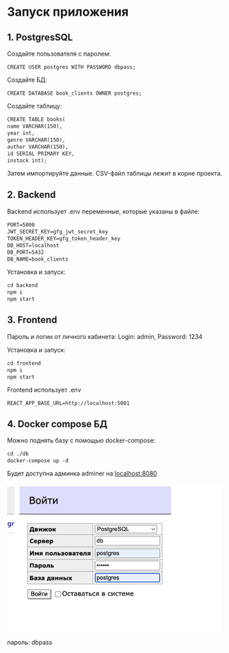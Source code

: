 # Запуск приложения

## 1. PostgresSQL

Создайте пользователя с паролем:

```
CREATE USER postgres WITH PASSWORD dbpass;
```

Создайте БД:

```
CREATE DATABASE book_clients OWNER postgres;
```

Создайте таблицу:

```
CREATE TABLE books(
name VARCHAR(150),
year int,
genre VARCHAR(150),
author VARCHAR(150),
id SERIAL PRIMARY KEY,
instock int);
```

Затем импортируйте данные.
CSV-файл таблицы лежит в корне проекта.

## 2. Backend

Backend использует .env переменные, которые указаны в файле:

```dotenv
PORT=5000
JWT_SECRET_KEY=gfg_jwt_secret_key
TOKEN_HEADER_KEY=gfg_token_header_key
DB_HOST=localhost
DB_PORT=5432
DB_NAME=book_clients
```

Установка и запуск:

```shell
cd backend
npm i
npm start
```

## 3. Frontend

Пароль и логин от личного кабинета:
Login: admin,
Password: 1234

Установка и запуск:

```shell
cd frontend
npm i
npm start
```

Frontend использует .env

```dotenv
REACT_APP_BASE_URL=http://localhost:5001
```

## 4. Docker compose БД

Можно поднять базу с помощью docker-compose:

```shell
cd ./db
docker-compose up -d
```

Будет доступна админка adminer на
[localhost:8080](http://localhost:8080)

![adminer](./db/adminer-setup.png)

пароль: dbpass

